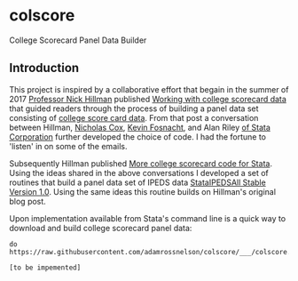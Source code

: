# colscore
College Scorecard Panel Data Builder

## Introduction

This project is inspired by a collaborative effort that begain in the summer of 2017 [Professor Nick Hillman](https://elpa.education.wisc.edu/elpa/people/faculty-and-staff-directory/nicholas-hillman) published [Working with college scorecard data](http://website.education.wisc.edu/nwhillman/index.php/2017/06/09/working-with-college-scorecard-data/) that guided readers through the process of building a panel data set consisting of [college score card data](https://collegescorecard.ed.gov/data/). From that post a conversation between Hillman, [Nicholas Cox](https://www.dur.ac.uk/geography/staff/geogstaffhidden/?id=335), [Kevin Fosnacht](http://education.indiana.edu/dotnetforms/Profile.aspx?u=kfosnach), and Alan Riley [of Stata Corporation](https://blog.stata.com/author/ariley/) further developed the choice of code. I had the fortune to 'listen' in on some of the emails.

Subsequently Hillman published [More college scorecard code for Stata](http://website.education.wisc.edu/nwhillman/index.php/2017/06/23/more-college-scorecard-code-for-stata/). Using the ideas shared in the above conversations I developed a set of routines that build a panel data set of IPEDS data [StataIPEDSAll Stable Version 1.0](https://github.com/adamrossnelson/StataIPEDSAll/tree/1.0). Using the same ideas this routine builds on Hillman's original blog post.

Upon implementation available from Stata's command line is a quick way to download and build college scorecard panel data:
```
do https://raw.githubusercontent.com/adamrossnelson/colscore/___/colscore.do

[to be impemented]
```